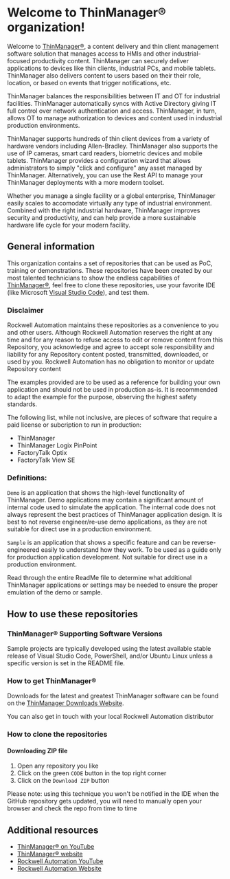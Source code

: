 # Welcome to ThinManager® organization!

Welcome to [ThinManager®](http://www.thinmanager.com/), a content delivery and thin client management software solution that manages access to HMIs and other industrial-focused productivity content. ThinManager can securely deliver applications to devices like thin clients, industrial PCs, and mobile tablets. ThinManager also delivers content to users based on their their role, location, or based on events that trigger notifications, etc.

ThinManager balances the responsibilities between IT and OT for industrial facilities. ThinManager automatically syncs with Active Directory giving IT full control over network authentication and access. ThinManager, in turn, allows OT to manage authorization to devices and content used in industrial production environments. 

ThinManager supports hundreds of thin client devices from a variety of hardware vendors including Allen-Bradley. ThinManager also supports the use of IP cameras, smart card readers, biometric devices and mobile tablets. ThinManager provides a configuration wizard that allows administrators to simply "click and configure" any asset managed by ThinManager. Alternatively, you can use the Rest API to manage your ThinManager deployments with a more modern toolset.

Whether you manage a single facility or a global enterprise, ThinManager easily scales to accomodate virtually any type of industrial environment. Combined with the right industrial hardware, ThinManager improves security and productivity, and can help provide a more sustainable hardware life cycle for your modern facility.

## General information

This organization contains a set of repositories that can be used as PoC, training or demonstrations. These repositories have been created by our most talented technicians to show the endless capabilities of [ThinManager®](http://www.thinmanager.com/), feel free to clone these repositories, use your favorite IDE (like Microsoft [Visual Studio Code](https://code.visualstudio.com/)), and test them.

### Disclaimer

Rockwell Automation maintains these repositories as a convenience to you and other users. Although Rockwell Automation reserves the right at any time and for any reason to refuse access to edit or remove content from this Repository, you acknowledge and agree to accept sole responsibility and liability for any Repository content posted, transmitted, downloaded, or used by you. Rockwell Automation has no obligation to monitor or update Repository content

The examples provided are to be used as a reference for building your own application and should not be used in production as-is. It is recommended to adapt the example for the purpose, observing the highest safety standards.

The following list, while not inclusive, are pieces of software that require a paid license or subcription to run in production:
- ThinManager
- ThinManager Logix PinPoint
- FactoryTalk Optix
- FactoryTalk View SE

### Definitions:

`Demo` is an application that shows the high-level functionality of ThinManager. Demo applications may contain a significant amount of internal code used to simulate the application. The internal code does not always represent the best practices of ThinManager application design. It is best to not reverse engineer/re-use demo applications, as they are not suitable for direct use in a production environment.

`Sample` is an application that shows a specific feature and can be reverse-engineered easily to understand how they work. To be used as a guide only for production application development. Not suitable for direct use in a production environment.  

Read through the entire ReadMe file to determine what additional ThinManager applications or settings may be needed to ensure the proper emulation of the demo or sample. 

## How to use these repositories

### ThinManager® Supporting Software Versions

Sample projects are typically developed using the latest available stable release of Visual Studio Code, PowerShell, and/or Ubuntu Linux unless a specific version is set in the README file.

### How to get ThinManager®

Downloads for the latest and greatest ThinManager software can be found on the [ThinManager Downloads Website](https://downloads.thinmanager.com/). 

You can also get in touch with your local Rockwell Automation distributor

### How to clone the repositories

#### Downloading ZIP file

1. Open any repository you like
1. Click on the green `CODE` button in the top right corner
1. Click on the `Download ZIP` button

Please note: using this technique you won't be notified in the IDE when the GitHub repository gets updated, you will need to manually open your browser and check the repo from time to time

## Additional resources

- [ThinManager® on YouTube](https://www.youtube.com/@ThinManager)
- [ThinManager® website](http://www.thinmanager.com/)
- [Rockwell Automation YouTube](https://www.youtube.com/@RockwellautomationInc)
- [Rockwell Automation Website](https://www.rockwellautomation.com/)
